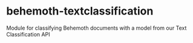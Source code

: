 behemoth-textclassification
===========================

Module for classifying Behemoth documents with a model from our Text Classification API